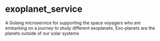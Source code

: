 # exoplanet_service
A Golang microservice for supporting the space voyagers who are embarking on a journey to study different exoplanets. Exo-planets are the planets outside of our solar systems
